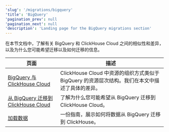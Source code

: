 ```yaml
---
'slug': '/migrations/bigquery'
'title': 'BigQuery'
'pagination_prev': null
'pagination_next': null
'description': 'Landing page for the BigQuery migrations section'
---
```




在本节文档中，了解有关 BigQuery 和 ClickHouse Cloud 之间的相似性和差异，以及为什么您可能希望迁移以及如何迁移的信息。

| 页面                                                                              | 描述                                                                                                                                                   |
|-----------------------------------------------------------------------------------|--------------------------------------------------------------------------------------------------------------------------------------------------------|
| [BigQuery 与 ClickHouse Cloud](./equivalent-concepts.md)                          | ClickHouse Cloud 中资源的组织方式类似于 BigQuery 的资源层次结构。我们在本文中描述了具体的差异。                                                | 
| [从 BigQuery 迁移到 ClickHouse Cloud](./migrating-to-clickhouse-cloud.md)       | 了解为什么您可能希望从 BigQuery 迁移到 ClickHouse Cloud。                                                                                         |
| [加载数据](./loading-data.md)                                                     | 一份指南，展示如何将数据从 BigQuery 迁移到 ClickHouse。                                                                                             |
